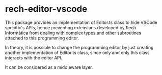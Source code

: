 # rech-editor-vscode

This package provides an implementation of Editor.ts class to hide VSCode specific's APIs, hence preventing extensions developed by Rech Informática from dealing with complex types and other subroutines attached to this programming editor.

In theory, it is possible to change the programming editor by just creating another implementation of Editor.ts class, since only and only this class interacts  with the editor API.

It can be considered as a middleware layer.
